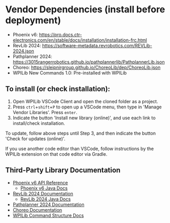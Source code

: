 # Vendor Dependencies (install before deployment)

- Phoenix v6: https://pro.docs.ctr-electronics.com/en/stable/docs/installation/installation-frc.html
- RevLib 2024: https://software-metadata.revrobotics.com/REVLib-2024.json
- Pathplanner 2024: https://3015rangerrobotics.github.io/pathplannerlib/PathplannerLib.json
- Choreo: https://sleipnirgroup.github.io/ChoreoLib/dep/ChoreoLib.json
- WPILib New Commands 1.0: Pre-installed with WPILib

## To install (or check installation):

1. Open WPILib VSCode Client and open the cloned folder as a project.
2. Press `ctrl`+`shift`+`P` to open up a VSCode menu, then type in 'Manage Vendor Libraries'. Press `enter`.
3. Indicate the button 'Install new library (online)', and use each link to install/check installation.

To update, follow above steps until Step 3, and then indicate the button 'Check for updates (online)'.

If you use another code editor than VSCode, follow instructions by the WPILib extension on that code editor via Gradle.

## Third-Party Library Documentation

- [Phoenix v6 API Reference](https://v6.docs.ctr-electronics.com/en/latest/docs/api-reference/index.html)
  - [Phoenix v6 Java Docs](https://api.ctr-electronics.com/phoenix6/release/java/)
- [RevLib 2024 Documentation](https://docs.revrobotics.com/brushless/revlib/revlib-overview)
  - [RevLib 2024 Java Docs](https://codedocs.revrobotics.com/java/com/revrobotics/package-summary.html)
- [Pathplanner 2024 Documentation](https://pathplanner.dev/home.html)
- [Choreo Documentation](https://sleipnirgroup.github.io/Choreo/)
- [WPILib Command Structure Docs](https://docs.wpilib.org/en/stable/docs/software/commandbased/commands.html)